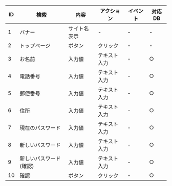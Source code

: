 | ID | 検索 | 内容 | アクション | イベント | 対応DB |
|----|-----|-----|---------|--------|-------|
|1|バナー|サイト名表示|-|-|-|
|2|トップページ|ボタン|クリック|-|-|
|3|お名前|入力値|テキスト入力|-|○|
|4|電話番号|入力値|テキスト入力|-|○|
|5|郵便番号|入力値|テキスト入力|-|○|
|6|住所|入力値|テキスト入力|-|○|
|7|現在のパスワード|入力値|テキスト入力|-|○|
|8|新しいパスワード|入力値|テキスト入力|-|○|
|9|新しいパスワード(確認)|入力値|テキスト入力|-|○|
|10|確認|ボタン|クリック|-|○|
